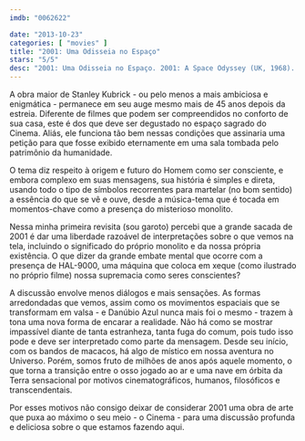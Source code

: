 ```yaml
---
imdb: "0062622"

date: "2013-10-23"
categories: [ "movies" ]
title: "2001: Uma Odisseia no Espaço"
stars: "5/5"
desc: "2001: Uma Odisseia no Espaço. 2001: A Space Odyssey (UK, 1968). Dirigido por Stanley Kubrick. Escrito por Stanley Kubrick, Arthur C. Clarke. Com Keir Dullea (Dr. Dave Bowman), Gary Lockwood (Dr. Frank Poole), William Sylvester (Dr. Heywood R. Floyd), Daniel Richter (Moon-Watcher), Leonard Rossiter (Dr. Andrei Smyslov), Margaret Tyzack (Elena), Robert Beatty (Dr. Ralph Halvorsen), Sean Sullivan (Dr. Bill Michaels), Douglas Rain (HAL 9000)."
---
```

A obra maior de Stanley Kubrick - ou pelo menos a mais ambiciosa e enigmática - permanece em seu auge mesmo mais de 45 anos depois da estreia. Diferente de filmes que podem ser compreendidos no conforto de sua casa, este é dos que deve ser degustado no espaço sagrado do Cinema. Aliás, ele funciona tão bem nessas condições que assinaria uma petição para que fosse exibido eternamente em uma sala tombada pelo patrimônio da humanidade.

O tema diz respeito à origem e futuro do Homem como ser consciente, e embora complexo em suas mensagens, sua história é simples e direta, usando todo o tipo de símbolos recorrentes para martelar (no bom sentido) a essência do que se vê e ouve, desde a música-tema que é tocada em momentos-chave como a presença do misterioso monolito.

Nessa minha primeira revisita (sou garoto) percebi que a grande sacada de 2001 é dar uma liberdade razoável de interpretações sobre o que vemos na tela, incluindo o significado do próprio monolito e da nossa própria existência. O que dizer da grande embate mental que ocorre com a presença de HAL-9000, uma máquina que coloca em xeque (como ilustrado no próprio filme) nossa supremacia como seres conscientes?

A discussão envolve menos diálogos e mais sensações. As formas arredondadas que vemos, assim como os movimentos espaciais que se transformam em valsa - e Danúbio Azul nunca mais foi o mesmo - trazem à tona uma nova forma de encarar a realidade. Não há como se mostrar impassível diante de tanta estranheza, tanta fuga do comum, pois tudo isso pode e deve ser interpretado como parte da mensagem. Desde seu início, com os bandos de macacos, há algo de místico em nossa aventura no Universo. Porém, somos fruto de milhões de anos após aquele momento, o que torna a transição entre o osso jogado ao ar e uma nave em órbita da Terra sensacional por motivos cinematográficos, humanos, filosóficos e transcendentais.

Por esses motivos não consigo deixar de considerar 2001 uma obra de arte que puxa ao máximo o seu meio - o Cinema - para uma discussão profunda e deliciosa sobre o que estamos fazendo aqui.


